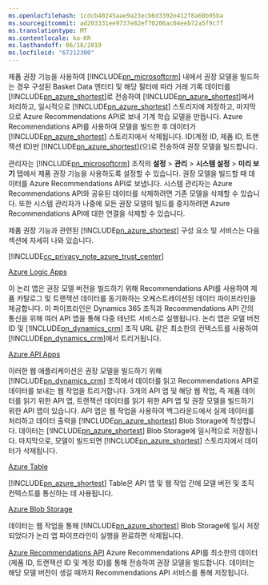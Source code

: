 ```yaml
---
ms.openlocfilehash: 1cdcb40245aae9a23ecb6d3392e412f8a60b95ba
ms.sourcegitcommit: ad203331ee9737e82ef70206ac04eeb72a5f9c7f
ms.translationtype: MT
ms.contentlocale: ko-KR
ms.lasthandoff: 06/18/2019
ms.locfileid: "67212300"
---
```

제품 권장 기능을 사용하여 [!INCLUDE[pn_microsoftcrm](pn-microsoftcrm.md)] 내에서 권장 모델을 빌드하는 경우 구성된 Basket Data 엔터티 및 해당 필터에 따라 거래 기록 데이터를 [!INCLUDE[pn_azure_shortest](pn-azure-shortest.md)]로 전송하여 [!INCLUDE[pn_azure_shortest](pn-azure-shortest.md)]에서 처리하고, 일시적으로 [!INCLUDE[pn_azure_shortest](pn-azure-shortest.md)] 스토리지에 저장하고, 마지막으로 Azure Recommendations API로 보내 기계 학습 모델을 만듭니다. Azure Recommendations API를 사용하여 모델을 빌드한 후 데이터가 [!INCLUDE[pn_azure_shortest](pn-azure-shortest.md)] 스토리지에서 삭제됩니다. ID(계정 ID, 제품 ID, 트랜잭션 ID)만 [!INCLUDE[pn_azure_shortest](pn-azure-shortest.md)](으)로 전송하여 권장 모델을 빌드합니다.

관리자는 [!INCLUDE[pn_microsoftcrm](pn-microsoftcrm.md)] 조직의 **설정** &gt; **관리** &gt; **시스템 설정** &gt; **미리 보기** 탭에서 제품 권장 기능을 사용하도록 설정할 수 있습니다. 권장 모델을 빌드할 때 데이터를 Azure Recommendations API로 보냅니다. 시스템 관리자는 Azure Recommendations API와 공유된 데이터를 삭제하려면 기존 모델을 삭제할 수 있습니다. 또한 시스템 관리자가 나중에 모든 권장 모델의 빌드를 중지하려면 Azure Recommendations API에 대한 연결을 삭제할 수 있습니다.

제품 권장 기능과 관련된 [!INCLUDE[pn_azure_shortest](pn-azure-shortest.md)] 구성 요소 및 서비스는 다음 섹션에 자세히 나와 있습니다.

[!INCLUDE[cc_privacy_note_azure_trust_center](cc-privacy-note-azure-trust-center.md)]

[Azure Logic Apps](https://azure.microsoft.com/services/app-service/logic/)

이 논리 앱은 권장 모델 버전을 빌드하기 위해 Recommendations API를 사용하여 제품 카탈로그 및 트랜잭션 데이터를 동기화하는 오케스트레이션된 데이터 파이프라인을 제공합니다. 이 파이프라인은 Dynamics 365 조직과 Recommendations API 간의 통신을 위해 여러 API 앱을 통해 다중 테넌트 서비스로 실행됩니다. 논리 앱은 모델 버전 ID 및 [!INCLUDE[pn_dynamics_crm](pn-dynamics-crm.md)] 조직 URL 같은 최소한의 컨텍스트를 사용하여 [!INCLUDE[pn_dynamics_crm](pn-dynamics-crm.md)]에서 트리거됩니다. 

[Azure API Apps](https://azure.microsoft.com/services/app-service/api/)

이러한 웹 애플리케이션은 권장 모델을 빌드하기 위해 [!INCLUDE[pn_dynamics_crm](pn-dynamics-crm.md)] 조직에서 데이터를 읽고 Recommendations API로 데이터를 보내는 웹 작업을 트리거합니다. 3개의 API 앱 및 해당 웹 작업, 즉 제품 데이터를 읽기 위한 API 앱, 트랜잭션 데이터를 읽기 위한 API 앱 및 권장 모델을 빌드하기 위한 API 앱이 있습니다. API 앱은 웹 작업을 사용하여 백그라운드에서 실제 데이터를 처리하고 데이터 출력을 [!INCLUDE[pn_azure_shortest](pn-azure-shortest.md)] Blob Storage에 작성합니다. 데이터는 [!INCLUDE[pn_azure_shortest](pn-azure-shortest.md)] Blob Storage에 일시적으로 저장됩니다. 마지막으로, 모델이 빌드되면 [!INCLUDE[pn_azure_shortest](pn-azure-shortest.md)] 스토리지에서 데이터가 삭제됩니다.

[Azure Table](https://azure.microsoft.com/services/storage/tables/)

[!INCLUDE[pn_azure_shortest](pn-azure-shortest.md)] Table은 API 앱 및 웹 작업 간에 모델 버전 및 조직 컨텍스트를 통신하는 데 사용됩니다.

[Azure Blob Storage](https://azure.microsoft.com/services/storage/) 

데이터는 웹 작업을 통해 [!INCLUDE[pn_azure_shortest](pn-azure-shortest.md)] Blob Storage에 일시 저장되었다가 논리 앱 파이프라인이 실행을 완료하면 삭제됩니다.

[Azure Recommendations API](https://www.microsoft.com/cognitive-services/en-us/recommendations-api) Azure Recommendations API를 최소한의 데이터(제품 ID, 트랜잭션 ID 및 계정 ID)를 통해 전송하여 권장 모델을 빌드합니다. 데이터는 해당 모델 버전이 생길 때까지 Recommendations API 서비스를 통해 저장됩니다.
